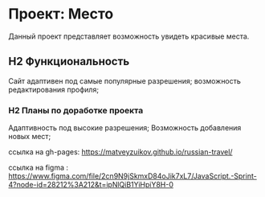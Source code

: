 # Проект: Место

Данный проект представляет возможность увидеть красивые места.

## H2 Функциональность

Сайт адаптивен под самые популярные разрешения;
возможность редактирования профиля;

### H2 Планы по доработке проекта
Адаптивность под высокие разрешения;
Возможность добавления новых мест;

ссылка на gh-pages:
https://matveyzuikov.github.io/russian-travel/


ссылка на figma :
https://www.figma.com/file/2cn9N9jSkmxD84oJik7xL7/JavaScript.-Sprint-4?node-id=28212%3A212&t=ipNlQiB1YiHpiY8H-0
